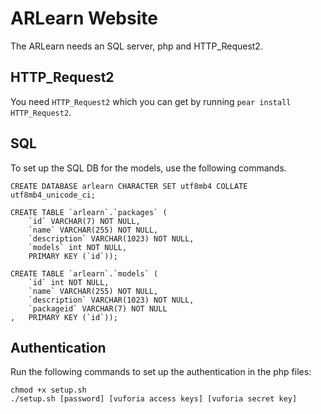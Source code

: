 # ARLearn Website
The ARLearn needs an SQL server, php and HTTP_Request2.

## HTTP_Request2
You need `HTTP_Request2` which you can get by running `pear install HTTP_Request2`.

## SQL
To set up the SQL DB for the models, use the following commands.
```
CREATE DATABASE arlearn CHARACTER SET utf8mb4 COLLATE utf8mb4_unicode_ci;

CREATE TABLE `arlearn`.`packages` (
	`id` VARCHAR(7) NOT NULL,
	`name` VARCHAR(255) NOT NULL,
	`description` VARCHAR(1023) NOT NULL,
	`models` int NOT NULL,
	PRIMARY KEY (`id`));

CREATE TABLE `arlearn`.`models` (
	`id` int NOT NULL,
	`name` VARCHAR(255) NOT NULL,
	`description` VARCHAR(1023) NOT NULL,
	`packageid` VARCHAR(7) NOT NULL
,	PRIMARY KEY (`id`));
```

## Authentication
Run the following commands to set up the authentication in the php files:
```
chmod +x setup.sh
./setup.sh [password] [vuforia access keys] [vuforia secret key]
```